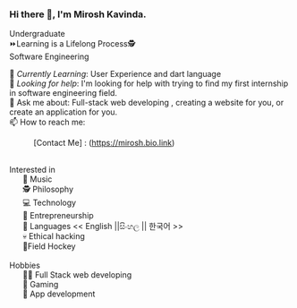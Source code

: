 <!-- <img src="https://res.cloudinary.com/practicaldev/image/fetch/s--EfyAnnq9--/c_imagga_scale,f_auto,fl_progressive,h_420,q_auto,w_1000/https://dev-to-uploads.s3.amazonaws.com/i/htwiz3w6sytp53mrml7g.jpg" style=" top:0; left:0; width:100%;  min-width: 100%;  max-width: 100%; position: absolute; " /> -->
 
### Hi there 👋, I'm Mirosh Kavinda. <br>
 Undergraduate<br>
⏩Learning is a Lifelong Process🕵️<br>
Software Engineering<br>

<!-- 🔭 *Currently working on*:  Youtube channel that teach all , who new-to technologies. Here are some examples of what I have been done : <br>
&nbsp;&nbsp;&nbsp;&nbsp;&nbsp;&nbsp;&nbsp;&nbsp;&nbsp;&nbsp; [kali_linux-app on windows 10](https://www.youtube.com/watch?v=erliklZUn9g)<br>
 -->
🌱 *Currently Learning*: User Experience and dart language <br>
🤔 *Looking for help*: I'm looking for help with trying to find my first internship in  software engineering field.<br>
💬 Ask me about: Full-stack web developing , creating a website for you, or create an application for you. <br>
📫 How to reach me: <br>

&nbsp;&nbsp;&nbsp;&nbsp;&nbsp;&nbsp;&nbsp;&nbsp;&nbsp;&nbsp; [Contact Me] : (https://mirosh.bio.link)<br> 

 <br>
Interested in <br>
&nbsp;&nbsp;&nbsp;&nbsp;&nbsp; 🎵 Music<br>
&nbsp;&nbsp;&nbsp;&nbsp;&nbsp;        🕵️ Philosophy<br>
&nbsp;&nbsp;&nbsp;&nbsp;&nbsp;        💻 Technology<br>
&nbsp;&nbsp;&nbsp;&nbsp;&nbsp;        🚀 Entrepreneurship<br>
&nbsp;&nbsp;&nbsp;&nbsp;&nbsp;        📢 Languages << English ||සිංහල || 한국어 >><br>
&nbsp;&nbsp;&nbsp;&nbsp;&nbsp;        💀 Ethical  hacking<br>
&nbsp;&nbsp;&nbsp;&nbsp;&nbsp;         🏑Field Hockey<br>
<br>
Hobbies <br>
&nbsp;&nbsp;&nbsp;&nbsp;&nbsp;        👩‍💻 Full Stack web developing<br>
&nbsp;&nbsp;&nbsp;&nbsp;&nbsp;        🤹️ Gaming<br>
&nbsp;&nbsp;&nbsp;&nbsp;&nbsp;       🤳 App development<br>



 

